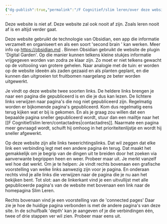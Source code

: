 ```yaml
---
{"dg-publish":true,"permalink":"/F Cognitief/slim leren/over deze website/"}
---
```



 Deze website is niet af. Deze website zal ook nooit af zijn. Zoals leren nooit af is en altijd verder gaat. 

Deze website gebruikt de technologie van Obsidian, een app die informatie verzamelt en organiseert en als een soort 'second brain ' kan werken. Meer info op https://obsidian.md . Binnen Obsidian gebruikt de website de plugin 'Digital Garden'. Op die manier kunnen telkens kleine stukjes informatie vrijgegeven worden van zodra ze klaar zijn. Zo moet er niet telkens gewacht op de voltooiing van grotere gehelen. Naar analogie met de tuin: er worden op de website ideeën als zaden gezaaid en als planten geplant, en die kunnen dan uitgroeien tot fruitbomen naargelang ze beter worden uitgewerkt.

Je vindt op deze website twee soorten links. De heldere  links brengen je naar een pagina die gepubliceerd is en die je dus kan lezen. De lichtere links verwijzen naar pagina's die nog niet gepubliceerd zijn.  Regelmatig worden er  bijkomende pagina's gepubliceerd. Kom dus regelmatig eens terug kijken wat er bij is gekomen. En als je graag zou willen dat een bepaalde pagina sneller gepubliceerd wordt, stuur dan een mailtje naar het [[F Cognitief/slim leren/contactadres\|contactadres]]. Naarmate een pagina meer gevraagd wordt, schuift hij omhoog in het prioriteitenlijstje en wordt hij sneller afgewerkt.

Op deze website zijn alle links tweerichtingslinks. Dat wil zeggen dat elke link een verbinding legt met een andere pagina én terug. Dat maakt het gemakkelijk om je begrip van de dingen uit te breiden door het zoeken via aanverwante begrippen heen en weer. Probeer maar uit. Je merkt vanzelf wel hoe dat werkt. Om je te helpen: Je vindt rechts bovenaan een grafische voorstelling van welke links aanwezig zijn voor je pagina. En onderaan rechts vind je alle links die verwijzen naar de pagina die je nu aan het bekijken bent.  Tot slot: aan de linkerkant vind je een uitvullijst met alle gepubliceerde pagina's van de website met bovenaan een link naar de homepagina Slim Leren.

Rechts bovenaan vind je een voorstelling van de 'connected pages' Daar zie je hoe de huidige pagina verbonden is met de andere pagina's van deze site. In de schuifbalk 'depth' kan je aangeven of je die verbindingen één, twee of drie stappen ver wil zien. Probeer maar eens uit.

